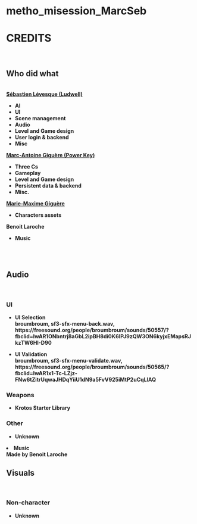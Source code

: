 # metho_misession_MarcSeb
<h1><b>CREDITS</h1>

<b><br/>

<h2>Who did what</h2><br/>
<a href="https://sebastienlevesques.wixsite.com/portfolio">Sébastien Lévesque (Ludwell)</a><br/>
<ul>
<li>AI</li>
<li>UI</li>
<li>Scene management</li>
<li>Audio</li>
<li>Level and Game design</li>
<li>User login & backend</li>
<li>Misc</li>
</ul>
<a href="https://www.marcantoinegiguere.ca/">Marc-Antoine Giguère (Power Key)</a><br/>
<ul>
<li>Three Cs</li>
<li>Gameplay</li>
<li>Level and Game design</li>
<li>Persistent data & backend</li>
<li>Misc.</li>
</ul>
<a href="https://www.instagram.com/starteapot/?hl=fr">Marie-Maxime Giguère</a><br/>
<ul>
<li>Characters assets</li>
</ul>
Benoit Laroche<br/>
<ul>
<li>Music</li>
</ul>

<br/><br/>

<h2>Audio</h2><br/>
<h3>UI</h3>
<ul>
<li>UI Selection<br/>
broumbroum, sf3-sfx-menu-back.wav, https://freesound.org/people/broumbroum/sounds/50557/?fbclid=IwAR1ONbntrj8aGbL2ipBH8di0K6IPJ9zQW3ON6kyjxEMapsRJkzTW6HI-D90</li>
</ul>
<ul>
<li>UI Validation<br/>
broumbroum, sf3-sfx-menu-validate.wav, https://freesound.org/people/broumbroum/sounds/50565/?fbclid=IwAR1x1-Tc-LZjz-FNw6tZitrUqwaJHDqYiiU1dN9a5FvV925iMtP2uCqLlAQ</li>
</ul>
<h3>Weapons</h3>
<ul>
<li>Krotos Starter Library<br/></li>
</ul>
<h3>Other</h3>
<ul>
<li>Unknown<br/></li>
</ul>
<li>Music<br/>
Made by Benoit Laroche</li>
</ul>
<h2>Visuals</h2><br/>
<h3>Non-character</h3>
<ul>
<li>Unknown<br/></li>
</ul>
